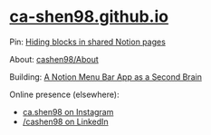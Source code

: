 # [ca-shen98.github.io](https://ca-shen98.github.io)

Pin: [Hiding blocks in shared Notion pages](https://www.notion.so/cashen98/Hiding-blocks-in-shared-Notion-pages-37d75e8dc80e437d8ac4540287f01b72)

About: [cashen98/About](https://www.notion.so/cashen98/About-ad2724dd10344347a243c519b0fb6187)

Building: [A Notion Menu Bar App as a Second Brain](https://www.notion.so/cashen98/A-Notion-Menu-Bar-App-as-a-Second-Brain-3a8a0153e7c74c84a127b93976ceb847)

Online presence (elsewhere):
- [ca.shen98 on Instagram](https://instagram.com/ca.shen98)
- [/cashen98 on LinkedIn](https://linkedin.com/in/cashen98)
